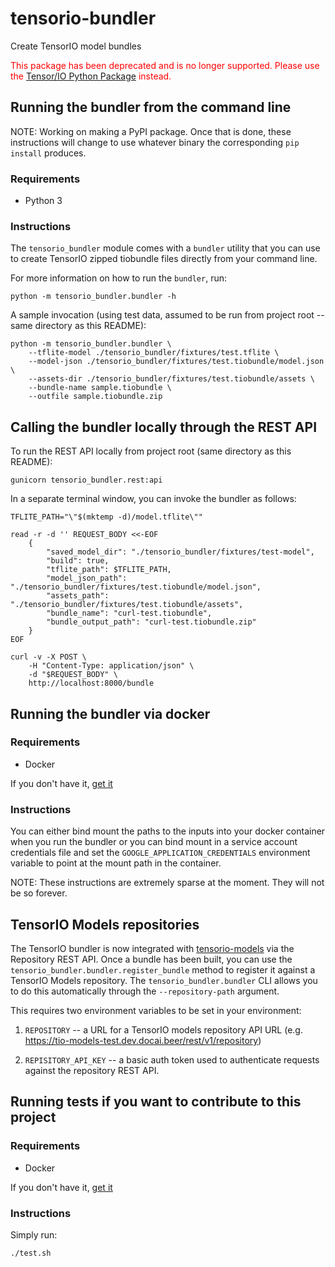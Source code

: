 # tensorio-bundler

Create TensorIO model bundles

<span style="color:red;">This package has been deprecated and is no longer supported. Please use the [Tensor/IO Python Package](https://github.com/doc-ai/tensorio-python-package) instead.</span>

## Running the bundler from the command line

NOTE: Working on making a PyPI package. Once that is done, these instructions will change
to use whatever binary the corresponding `pip install` produces.

### Requirements
+ Python 3

### Instructions
The `tensorio_bundler` module comes with a `bundler` utility that you can use to create TensorIO
zipped tiobundle files directly from your command line.

For more information on how to run the `bundler`, run:
```
python -m tensorio_bundler.bundler -h
```

A sample invocation (using test data, assumed to be run from project root -- same directory as this
README):
```
python -m tensorio_bundler.bundler \
    --tflite-model ./tensorio_bundler/fixtures/test.tflite \
    --model-json ./tensorio_bundler/fixtures/test.tiobundle/model.json \
    --assets-dir ./tensorio_bundler/fixtures/test.tiobundle/assets \
    --bundle-name sample.tiobundle \
    --outfile sample.tiobundle.zip
```


## Calling the bundler locally through the REST API

To run the REST API locally from project root (same directory as this README):
```
gunicorn tensorio_bundler.rest:api
```

In a separate terminal window, you can invoke the bundler as follows:
```
TFLITE_PATH="\"$(mktemp -d)/model.tflite\""

read -r -d '' REQUEST_BODY <<-EOF
    {
        "saved_model_dir": "./tensorio_bundler/fixtures/test-model",
        "build": true,
        "tflite_path": $TFLITE_PATH,
        "model_json_path": "./tensorio_bundler/fixtures/test.tiobundle/model.json",
        "assets_path": "./tensorio_bundler/fixtures/test.tiobundle/assets",
        "bundle_name": "curl-test.tiobundle",
        "bundle_output_path": "curl-test.tiobundle.zip"
    }
EOF

curl -v -X POST \
    -H "Content-Type: application/json" \
    -d "$REQUEST_BODY" \
    http://localhost:8000/bundle
```


## Running the bundler via docker

### Requirements
+ Docker

If you don't have it, [get it](https://docs.docker.com/install/linux/docker-ce/ubuntu/)

### Instructions
You can either bind mount the paths to the inputs into your docker container when you run the
bundler or you can bind mount in a service account credentials file and set the
`GOOGLE_APPLICATION_CREDENTIALS` environment variable to point at the mount path in the container.

NOTE: These instructions are extremely sparse at the moment. They will not be so forever.


## TensorIO Models repositories

The TensorIO bundler is now integrated with [tensorio-models](https://github.com/doc-ai/tensorio-models)
via the Repository REST API. Once a bundle has been built, you can use the
`tensorio_bundler.bundler.register_bundle` method to register it against a TensorIO Models
repository. The `tensorio_bundler.bundler` CLI allows you to do this automatically through the
`--repository-path` argument.

This requires two environment variables to be set in your environment:

1. `REPOSITORY` -- a URL for a TensorIO models repository API URL (e.g. https://tio-models-test.dev.docai.beer/rest/v1/repository)

1. `REPISITORY_API_KEY` -- a basic auth token used to authenticate requests against the repository
REST API.

## Running tests if you want to contribute to this project

### Requirements
+ Docker

If you don't have it, [get it](https://docs.docker.com/install/linux/docker-ce/ubuntu/)

### Instructions
Simply run:
```
./test.sh
```
